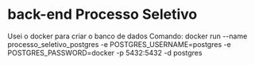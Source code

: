 # back-end Processo Seletivo

Usei o docker para criar o banco de dados
Comando: docker run --name processo_seletivo_postgres -e POSTGRES_USERNAME=postgres -e POSTGRES_PASSWORD=docker -p 5432:5432 -d postgres
